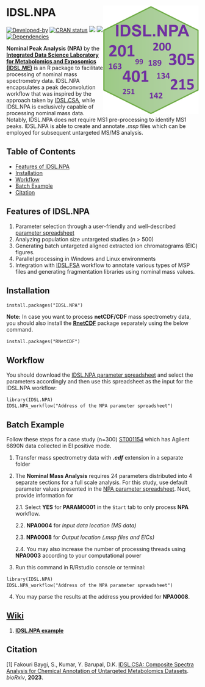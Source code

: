 # IDSL.NPA<img src='NPA_educational_files/Figures/IDSL.NPA-logo.png' width="250px" align="right" />

<!-- badges: start -->
[![Developed-by](https://img.shields.io/badge/Developed_by-Sadjad_Fakouri_Baygi-blue)](https://github.com/sajfb)
[![CRAN status](https://www.r-pkg.org/badges/version/IDSL.NPA)](https://cran.r-project.org/package=IDSL.NPA)
![](http://cranlogs.r-pkg.org/badges/IDSL.NPA?color=orange)
![](http://cranlogs.r-pkg.org/badges/grand-total/IDSL.NPA?color=brightgreen)
[![Dependencies](https://tinyverse.netlify.com/badge/IDSL.NPA)](https://cran.r-project.org/package=IDSL.NPA)
<!-- badges: end -->

**Nominal Peak Analysis (NPA)** by the [**Integrated Data Science Laboratory for Metabolomics and Exposomics (IDSL.ME)**](https://www.idsl.me/) is an R package to facilitate processing of nominal mass spectrometry data. IDSL.NPA encapsulates a peak deconvolution workflow that was inspired by the approach taken by [IDSL.CSA](https://github.com/idslme/IDSL.CSA), while IDSL.NPA is exclusively capable of processing nominal mass data. Notably, IDSL.NPA does not require MS1 pre-processing to identify MS1 peaks. IDSL.NPA is able to create and annotate *.msp* files which can be employed for subsequent untargeted MS/MS analysis.

## Table of Contents

- [Features of IDSL.NPA](https://github.com/idslme/IDSL.NPA#features-of-idslnpa)
- [Installation](https://github.com/idslme/IDSL.NPA#installation)
- [Workflow](https://github.com/idslme/IDSL.NPA#workflow)
- [Batch Example](https://github.com/idslme/IDSL.NPA#batch-example)
- [Citation](https://github.com/idslme/IDSL.NPA#citation)

## Features of IDSL.NPA

1) Parameter selection through a user-friendly and well-described [parameter spreadsheet](https://raw.githubusercontent.com/idslme/IDSL.NPA/main/NPA_parameters.xlsx)
2) Analyzing population size untargeted studies (n > 500)
3) Generating batch untargeted aligned extracted ion chromatograms (EIC) figures.
4) Parallel processing in Windows and Linux environments
5) Integration with [IDSL.FSA](https://github.com/idslme/IDSL.FSA) workflow to annotate various types of MSP files and generating fragmentation libraries using nominal mass values.

## Installation

	install.packages("IDSL.NPA")
	
**Note:** In case you want to process **netCDF/CDF** mass spectrometry data, you should also install the [**RnetCDF**](https://CRAN.R-project.org/package=RNetCDF) package separately using the below command.

	install.packages("RNetCDF")
	
## Workflow
You should download the [IDSL.NPA parameter spreadsheet](https://raw.githubusercontent.com/idslme/IDSL.NPA/main/NPA_parameters.xlsx) and select the parameters accordingly and then use this spreadsheet as the input for the IDSL.NPA workflow:	

	library(IDSL.NPA)
	IDSL.NPA_workflow("Address of the NPA parameter spreadsheet")

## Batch Example

Follow these steps for a case study (n=300) [ST001154](https://www.metabolomicsworkbench.org/data/DRCCStudySummary.php?Mode=SetupRawDataDownload&StudyID=ST001154) which has Agilent 6890N data collected in EI positive mode.

1. Transfer mass spectrometry data with ***.cdf*** extension in a separate folder

2. The **Nominal Mass Analysis** requires 24 parameters distributed into 4 separate sections for a full scale analysis. For this study, use default parameter values presented in the [NPA parameter spreadsheet](https://raw.githubusercontent.com/idslme/IDSL.NPA/main/NPA_parameters.xlsx). Next, provide information for 
	
	2.1. Select **YES** for **PARAM0001** in the `Start` tab to only process **NPA** workflow.
	
	2.2. **NPA0004** for *Input data location (MS data)*
	
	2.3. **NPA0008** for *Output location (.msp files and EICs)*
	
	2.4. You may also increase the number of processing threads using **NPA0003** according to your computational power

3. Run this command in R/Rstudio console or terminal:

```
library(IDSL.NPA)
IDSL.NPA_workflow("Address of the NPA parameter spreadsheet")
```

4. You may parse the results at the address you provided for **NPA0008**.

## [**Wiki**](https://github.com/idslme/IDSL.NPA/wiki)

1. [**IDSL.NPA example**](https://github.com/idslme/IDSL.NPA/wiki/NPA-for-hydroxylamine)

## Citation

[1] Fakouri Baygi, S., Kumar, Y. Barupal, D.K. [IDSL.CSA: Composite Spectra Analysis for Chemical Annotation of Untargeted Metabolomics Datasets](https://doi.org/10.1101/2023.02.09.527886). *bioRxiv*, **2023**.